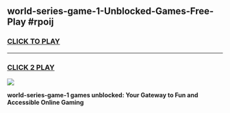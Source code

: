 
## world-series-game-1-Unblocked-Games-Free-Play #rpoij
<h3>
<a href="https://us.freeplayer.one?title=world-series-game-1&ref=9M">CLICK TO PLAY</a></h3>
<hr>

<h3>
<a href="https://us.freeplayer.one?title=world-series-game-1&ref=9M">CLICK 2 PLAY</a>
  
</h3>

<a href="https://us.freeplayer.one?title=world-series-game-1&ref=9M"><img src="https://clearcache.store/games.png"></a>


**world-series-game-1 games unblocked: Your Gateway to Fun and Accessible Online Gaming**
